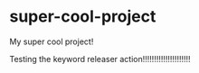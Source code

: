 # super-cool-project
My super cool project!

Testing the keyword releaser action!!!!!!!!!!!!!!!!!!!!!


